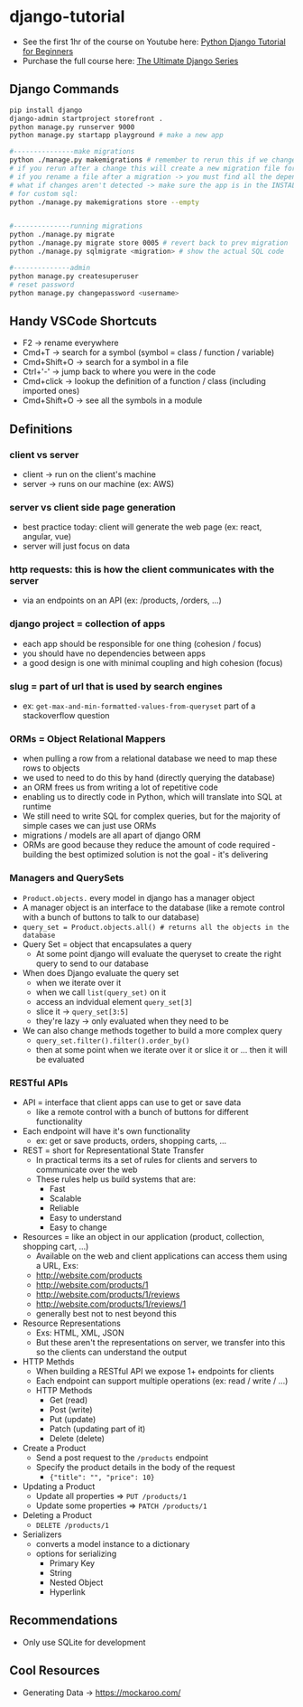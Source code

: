 # django-tutorial
- See the first 1hr of the course on Youtube here: [Python Django Tutorial for Beginners](https://www.youtube.com/watch?v=rHux0gMZ3Eg) 
- Purchase the full course here: [The Ultimate Django Series](https://codewithmosh.com/p/the-ultimate-django-series) 

## Django Commands
```sh
pip install django
django-admin startproject storefront .
python manage.py runserver 9000
python manage.py startapp playground # make a new app

#---------------make migrations
python ./manage.py makemigrations # remember to rerun this if we change any of the db models
# if you rerun after a change this will create a new migration file for you
# if you rename a file after a migration -> you must find all the dependencies and rename them too (unless it's the most recent migration => there will be no dependencies)
# what if changes aren't detected -> make sure the app is in the INSTALLED_APPs
# for custom sql:
python ./manage.py makemigrations store --empty


#--------------running migrations
python ./manage.py migrate
python ./manage.py migrate store 0005 # revert back to prev migration
python ./manage.py sqlmigrate <migration> # show the actual SQL code

#--------------admin
python manage.py createsuperuser
# reset password
python manage.py changepassword <username>
```

## Handy VSCode Shortcuts
- F2 -> rename everywhere
- Cmd+T -> search for a symbol (symbol = class / function / variable)
- Cmd+Shift+O -> search for a symbol in a file
- Ctrl+'-' -> jump back to where you were in the code
- Cmd+click -> lookup the definition of a function / class (including imported ones)
- Cmd+Shift+O -> see all the symbols in a module

## Definitions

### client vs server
- client -> run on the client's machine
- server -> runs on our machine (ex: AWS)

### server vs client side page generation
- best practice today: client will generate the web page (ex: react, angular, vue)
- server will just focus on data

### http requests: this is how the client communicates with the server
- via an endpoints on an API (ex: /products, /orders, ...)

### django project = collection of apps
- each app should be responsible for one thing (cohesion / focus) 
- you should have no dependencies between apps 
- a good design is one with minimal coupling and high cohesion (focus)

### slug = part of url that is used by search engines
- ex: `get-max-and-min-formatted-values-from-queryset` part of a stackoverflow question 

### ORMs = Object Relational Mappers
- when pulling a row from a relational database we need to map these rows to objects
- we used to need to do this by hand (directly querying the database)
- an ORM frees us from writing a lot of repetitive code
- enabling us to directly code in Python, which will translate into SQL at runtime
- We still need to write SQL for complex queries, but for the majority of simple cases we can just use ORMs
- migrations / models are all apart of django ORM
- ORMs are good because they reduce the amount of code required - building the best optimized solution is not the goal - it's delivering 

### Managers and QuerySets
- `Product.objects.` every model in django has a manager object
- A manager object is an interface to the database (like a remote control with a bunch of buttons to talk to our database)
- `query_set = Product.objects.all() # returns all the objects in the database`
- Query Set = object that encapsulates a query
  - At some point django will evaluate the queryset to create the right query to send to our database
- When does Django evaluate the query set
  - when we iterate over it
  - when we call `list(query_set)` on it
  - access an indvidual element `query_set[3]`
  - slice it -> `query_set[3:5]`
  - they're lazy -> only evaluated when they need to be
- We can also change methods together to build a more complex query
  - `query_set.filter().filter().order_by()`
  - then at some point when we iterate over it or slice it or ... then it will be evaluated

### RESTful APIs
- API = interface that client apps can use to get or save data
  - like a remote control with a bunch of buttons for different functionality
- Each endpoint will have it's own functionality
  - ex: get or save products, orders, shopping carts, ...
- REST = short for Representational State Transfer
  - In practical terms its a set of rules for clients and servers to communicate over the web
  - These rules help us build systems that are:
    -  Fast
    -  Scalable
    -  Reliable
    -  Easy to understand
    -  Easy to change
-  Resources = like an object in our application (product, collection, shopping cart, ...)
   - Available on the web and client applications can access them using a URL, Exs:
   - http://website.com/products
   - http://website.com/products/1
   - http://website.com/products/1/reviews
   - http://website.com/products/1/reviews/1
   - generally best not to nest beyond this
- Resource Representations
  - Exs: HTML, XML, JSON
  - But these aren't the representations on server, we transfer into this so the clients can understand the output
- HTTP Methds
  - When building a RESTful API we expose 1+ endpoints for clients
  - Each endpoint can support multiple operations (ex: read / write / ...)
  - HTTP Methods
    - Get (read)
    - Post (write)
    - Put (update)
    - Patch (updating part of it)
    - Delete (delete)
- Create a Product
  - Send a post request to the `/products` endpoint
  - Specify the product details in the body of the request
    - `{"title": "", "price": 10}`
- Updating a Product
  - Update all properties => `PUT /products/1`
  - Update some properties => `PATCH /products/1`
- Deleting a Product
  - `DELETE /products/1`
- Serializers
  - converts a model instance to a dictionary
  - options for serializing
    - Primary Key
    - String
    - Nested Object
    - Hyperlink

## Recommendations
- Only use SQLite for development


## Cool Resources
- Generating Data -> https://mockaroo.com/
